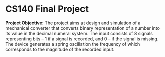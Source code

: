 # CS140 Final Project
**Project Objective:** The project aims at design and simulation of a mechanical converter that converts binary representation of a number into its value in the decimal numeral system. The input consists of 8 signals representing bits – 1 if a signal is recorded, and 0 – if the signal is missing. The device generates a spring oscillation the frequency of which corresponds to the magnitude of the recorded input.
